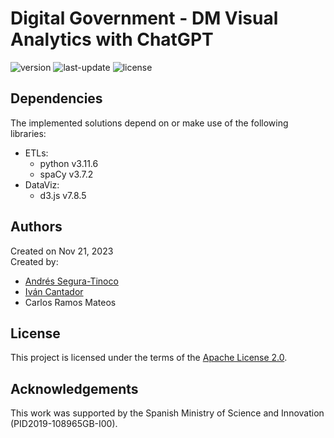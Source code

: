 # Digital Government - DM Visual Analytics with ChatGPT
![version](https://img.shields.io/badge/version-0.2.0-blue)
![last-update](https://img.shields.io/badge/last_update-11/25/2023-orange)
![license](https://img.shields.io/badge/license-Apache_2.0-brightgreen)

## Dependencies
The implemented solutions depend on or make use of the following libraries:
- ETLs:
  - python v3.11.6
  - spaCy v3.7.2
- DataViz:
  - d3.js v7.8.5

## Authors
Created on Nov 21, 2023  
Created by:
- <a href="https://github.com/ansegura7" target="_blank">Andrés Segura-Tinoco</a>
- <a href="http://arantxa.ii.uam.es/~cantador/" target="_blank">Iv&aacute;n Cantador</a>
- Carlos Ramos Mateos

## License
This project is licensed under the terms of the <a href="https://github.com/argrecsys/dgov-visual-analytics/blob/main/LICENSE">Apache License 2.0</a>.

## Acknowledgements
This work was supported by the Spanish Ministry of Science and Innovation (PID2019-108965GB-I00).
